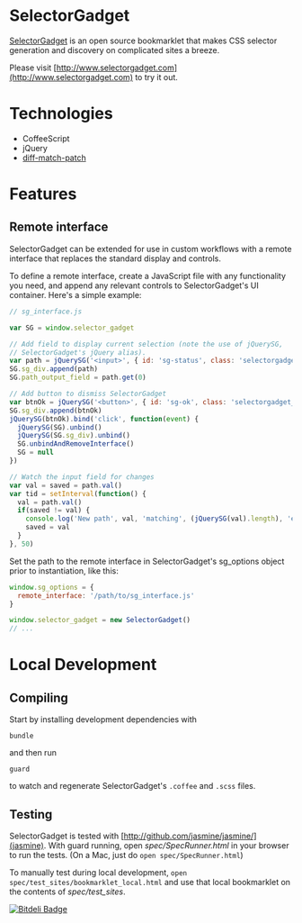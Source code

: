 # SelectorGadget

[SelectorGadget](http://www.selectorgadget.com) is an open source bookmarklet that makes CSS selector generation and discovery on complicated sites a breeze.

Please visit [http://www.selectorgadget.com](http://www.selectorgadget.com) to try it out.

# Technologies

* CoffeeScript
* jQuery
* [diff-match-patch](https://code.google.com/p/google-diff-match-patch/)

# Features

## Remote interface

SelectorGadget can be extended for use in custom workflows with a remote 
interface that replaces the standard display and controls.

To define a remote interface, create a JavaScript file with any functionality 
you need, and append any relevant controls to SelectorGadget's UI container. 
Here's a simple example:

```javascript
// sg_interface.js

var SG = window.selector_gadget

// Add field to display current selection (note the use of jQuerySG, 
// SelectorGadget's jQuery alias).
var path = jQuerySG('<input>', { id: 'sg-status', class: 'selectorgadget_ignore' })
SG.sg_div.append(path)
SG.path_output_field = path.get(0)

// Add button to dismiss SelectorGadget
var btnOk = jQuerySG('<button>', { id: 'sg-ok', class: 'selectorgadget_ignore' }).text('OK')
SG.sg_div.append(btnOk)
jQuerySG(btnOk).bind('click', function(event) {
  jQuerySG(SG).unbind()
  jQuerySG(SG.sg_div).unbind()
  SG.unbindAndRemoveInterface()
  SG = null
})

// Watch the input field for changes
var val = saved = path.val()
var tid = setInterval(function() {
  val = path.val()
  if(saved != val) {
    console.log('New path', val, 'matching', (jQuerySG(val).length), 'element(s)')
    saved = val
  }
}, 50)
```

Set the path to the remote interface in SelectorGadget's sg_options object 
prior to instantiation, like this:

```javascript
window.sg_options = {
  remote_interface: '/path/to/sg_interface.js'
}

window.selector_gadget = new SelectorGadget()
// ...

```

# Local Development

## Compiling

Start by installing development dependencies with

    bundle

and then run

    guard

to watch and regenerate SelectorGadget's `.coffee` and `.scss` files.

## Testing

SelectorGadget is tested with [http://github.com/jasmine/jasmine/](jasmine).  With guard running, 
open _spec/SpecRunner.html_ in your browser to run the tests.  (On a Mac, just do `open spec/SpecRunner.html`)

To manually test during local development, `open spec/test_sites/bookmarklet_local.html` and use that local bookmarklet on the contents of _spec/test\_sites_.


[![Bitdeli Badge](https://d2weczhvl823v0.cloudfront.net/cantino/selectorgadget/trend.png)](https://bitdeli.com/free "Bitdeli Badge")


